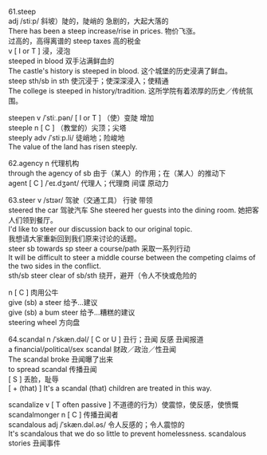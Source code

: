 61.steep  
adj  /stiːp/  斜坡）陡的，陡峭的  急剧的，大起大落的  
There has been a steep increase/rise in prices.  物价飞涨。  
过高的，高得离谱的  steep taxes  高的税金  
v   [ I or T ]  浸，浸泡  
steeped in blood  双手沾满鲜血的  
The castle's history is steeped in blood.  这个城堡的历史浸满了鲜血。  
steep sth/sb in sth  使沉浸于；使深深浸入；使精通  
The college is steeped in history/tradition.  这所学院有着浓厚的历史／传统氛围。
  
steepen  v  /ˈstiː.pən/   [ I or T ]   （使）变陡  增加  
steeple  n  [ C ]  （教堂的）尖顶；尖塔  
steeply  adv   /ˈstiːp.li/   徒峭地；险峻地  
The value of the land has risen steeply.  

62.agency  n  代理机构  
through the agency of sb  由于（某人）的作用；在（某人）的推动下  
agent  [ C ]   /ˈeɪ.dʒənt/  代理人；代理商  间谍  原动力  

63.steer  v  /stɪər/   驾驶（交通工具）  行驶  带领  
steered the car  驾驶汽车 
She steered her guests into the dining room.  她把客人们领到餐厅。  
I'd like to steer our discussion back to our original topic.  
我想请大家重新回到我们原来讨论的话题。  
steer sb towards sp
steer a course/path  采取一系列行动  
It will be difficult to steer a middle course between the competing claims of the two sides in the conflict.  
sth/sb steer clear of sb/sth  绕开，避开（令人不快或危险的  

n  [ C ]  肉用公牛  
give (sb) a steer  给予…建议  
give (sb) a bum steer  给予…糟糕的建议  
steering wheel  方向盘  

64.scandal  n  /ˈskæn.dəl/   [ C or U ]  丑行；丑闻  反感  丑闻报道  
a financial/political/sex scandal  财政／政治／性丑闻  
The scandal broke  丑闻曝了出来  
to spread scandal  传播丑闻  
[ S ]   丢脸，耻辱  
[ + (that) ] It's a scandal (that) children are treated in this way.  

scandalize  v   [ T often passive ]  不道德的行为）使震惊，使反感，使愤慨  
scandalmonger  n  [ C ]  传播丑闻者  
scandalous  adj  /ˈskæn.dəl.əs/   令人反感的；令人震惊的  
It's scandalous that we do so little to prevent homelessness. 
scandalous stories  丑闻事件  

